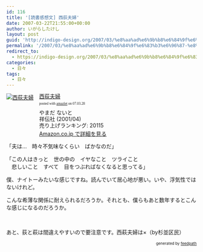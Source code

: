 ```yaml
---
id: 116
title: '[読書感想文] 西荻夫婦'
date: 2007-03-22T21:55:00+00:00
author: いがらしたけし
layout: post
guid: 'http://indigo-design.org/2007/03/%e8%aa%ad%e6%9b%b8%e6%84%9f%e6%83%b3%e6%96%87-%e8%a5%bf%e8%8d%bb%e5%a4%ab%e5%a9%a6/'
permalink: '/2007/03/%e8%aa%ad%e6%9b%b8%e6%84%9f%e6%83%b3%e6%96%87-%e8%a5%bf%e8%8d%bb%e5%a4%ab%e5%a9%a6/'
redirect_to:
  - https://indigo-design.org/2007/03/%e8%aa%ad%e6%9b%b8%e6%84%9f%e6%83%b3%e6%96%87-%e8%a5%bf%e8%8d%bb%e5%a4%ab%e5%a9%a6/
categories:
  - 日々
tags:
  - 日々
---
```

<div class="amazlet-box" style="margin-bottom:0px"><div class="amazlet-image" style="float:left"><a href="http://www.amazon.co.jp/exec/obidos/ASIN/4396762453/kamiigusajiko-22/ref=nosim/" name="amazletlink" target="_blank"><img src="http://images-jp.amazon.com/images/P/4396762453.09.MZZZZZZZ.jpg" alt="西荻夫婦" style="border: none" /></a></div><div class="amazlet-info" style="float:left;margin-left:15px;line-height:120%"><div class="amazlet-name" style="margin-bottom:10px;line-height:120%"><a href="http://www.amazon.co.jp/exec/obidos/ASIN/4396762453/kamiigusajiko-22/ref=nosim/" name="amazletlink" target="_blank">西荻夫婦</a><div class="amazlet-powered-date" style="font-size:7pt;margin-top:5px;font-family:verdana;line-height:120%">posted with <a href="http://www.amazlet.com/browse/ASIN/4396762453/kamiigusajiko-22" title="西荻夫婦" target="_blank">amazlet</a> on 07.03.28</div></div><div class="amazlet-detail">やまだ ないと <br />祥伝社 (2001/04)<br />売り上げランキング: 20115<br /></div><div class="amazlet-link" style="margin-top: 5px"><a href="http://www.amazon.co.jp/exec/obidos/ASIN/4396762453/kamiigusajiko-22/ref=nosim/" name="amazletlink" target="_blank">Amazon.co.jp で詳細を見る</a></div></div><div class="amazlet-footer" style="clear: left"></div></div>
<p>「夫は…　時々不気味なくらい　ばかなのだ」</p>
<p>「この人はきっと　世の中の　イヤなこと　ツライこと</br>
　悲しいこと　すべて　目をつぶればなくなると思ってる」</p>
<p>僕、ナイトーみたいな感じですね。読んでいて居心地が悪い。いや、浮気性ではないけれど。</p>
<p>こんな希薄な関係に耐えられるだろうか。それとも、僕らもあと数年するとこんな感じになるのだろうか。</p>
<br />
<p>あと、荻と萩は間違えやすいので要注意です。西萩夫婦は×（by杉並区民）</p>
<div style="text-align: right;font-size: 10px">
&nbsp;&nbsp;<span>generated by <a href="http://feedpath.jp">feedpath</a></span>
</div>